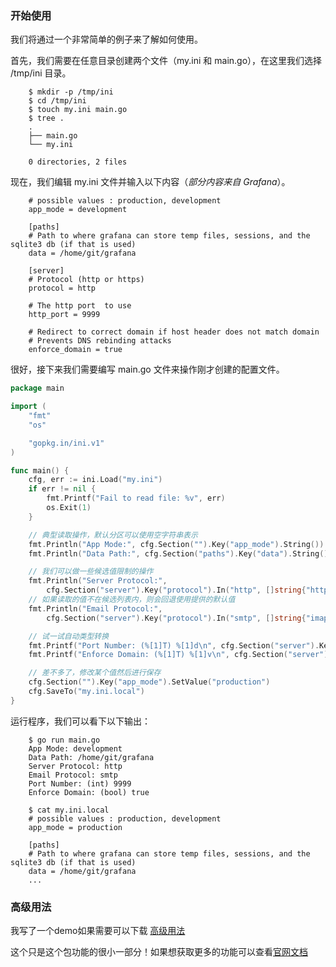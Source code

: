 ### 开始使用

我们将通过一个非常简单的例子来了解如何使用。

首先，我们需要在任意目录创建两个文件（my.ini 和 main.go），在这里我们选择 /tmp/ini 目录。

```
    $ mkdir -p /tmp/ini
    $ cd /tmp/ini
    $ touch my.ini main.go
    $ tree .
    .
    ├── main.go
    └── my.ini

    0 directories, 2 files
```

现在，我们编辑 my.ini 文件并输入以下内容（*部分内容来自 Grafana*）。

```
    # possible values : production, development
    app_mode = development

    [paths]
    # Path to where grafana can store temp files, sessions, and the sqlite3 db (if that is used)
    data = /home/git/grafana

    [server]
    # Protocol (http or https)
    protocol = http

    # The http port  to use
    http_port = 9999

    # Redirect to correct domain if host header does not match domain
    # Prevents DNS rebinding attacks
    enforce_domain = true
```

很好，接下来我们需要编写 main.go 文件来操作刚才创建的配置文件。

```go
package main

import (
    "fmt"
    "os"

    "gopkg.in/ini.v1"
)

func main() {
    cfg, err := ini.Load("my.ini")
    if err != nil {
        fmt.Printf("Fail to read file: %v", err)
        os.Exit(1)
    }

    // 典型读取操作，默认分区可以使用空字符串表示
    fmt.Println("App Mode:", cfg.Section("").Key("app_mode").String())
    fmt.Println("Data Path:", cfg.Section("paths").Key("data").String())

    // 我们可以做一些候选值限制的操作
    fmt.Println("Server Protocol:",
        cfg.Section("server").Key("protocol").In("http", []string{"http", "https"}))
    // 如果读取的值不在候选列表内，则会回退使用提供的默认值
    fmt.Println("Email Protocol:",
        cfg.Section("server").Key("protocol").In("smtp", []string{"imap", "smtp"}))

    // 试一试自动类型转换
    fmt.Printf("Port Number: (%[1]T) %[1]d\n", cfg.Section("server").Key("http_port").MustInt(9999))
    fmt.Printf("Enforce Domain: (%[1]T) %[1]v\n", cfg.Section("server").Key("enforce_domain").MustBool(false))

    // 差不多了，修改某个值然后进行保存
    cfg.Section("").Key("app_mode").SetValue("production")
    cfg.SaveTo("my.ini.local")
}
```

运行程序，我们可以看下以下输出：

```
    $ go run main.go
    App Mode: development
    Data Path: /home/git/grafana
    Server Protocol: http
    Email Protocol: smtp
    Port Number: (int) 9999
    Enforce Domain: (bool) true

    $ cat my.ini.local
    # possible values : production, development
    app_mode = production

    [paths]
    # Path to where grafana can store temp files, sessions, and the sqlite3 db (if that is used)
    data = /home/git/grafana
    ...
```

### 高级用法

我写了一个demo如果需要可以下载 [高级用法](https://github.com/lu569368/configini)

这个只是这个包功能的很小一部分！如果想获取更多的功能可以查看[官网文档](https://ini.unknwon.io/docs)


